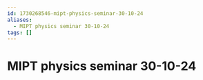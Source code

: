 ```yaml
---
id: 1730268546-mipt-physics-seminar-30-10-24
aliases:
  - MIPT physics seminar 30-10-24
tags: []
---
```


# MIPT physics seminar 30-10-24

